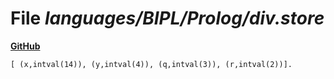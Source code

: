 # File _languages/BIPL/Prolog/div.store_
**[GitHub](https://github.com/softlang/yas/blob/master/languages/BIPL/Prolog/div.store)**
```
[ (x,intval(14)), (y,intval(4)), (q,intval(3)), (r,intval(2))].
```
